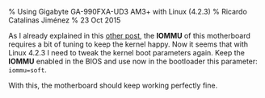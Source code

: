 % Using Gigabyte GA-990FXA-UD3 AM3+ with Linux (4.2.3)
% Ricardo Catalinas Jiménez
% 23 Oct 2015


  As I already explained in this
[other post](http://r.untroubled.be/post/20131208/GA-990FXA-UD3-linux),
the **IOMMU** of this motherboard requires a bit of tuning to keep the
kernel happy. Now it seems that with Linux 4.2.3 I need to tweak the
kernel boot parameters again. Keep the **IOMMU** enabled in the BIOS and
use now in the bootloader this parameter: `iommu=soft`.

With this, the motherboard should keep working perfectly fine.
